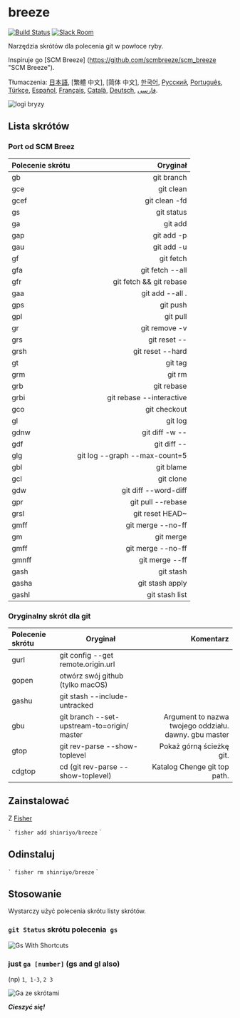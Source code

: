 [日本語]: README.jp.md
[繁體中文]: README.zh-tw.md
[简体中文]: README.zh-cn.md
[한국어]: README.ko.md
[Русский]: README.ru.md
[Português]: README.pt.md
[Türkçe]: README.tr.md
[Español]: README.es.md
[Français]: README.fr.md
[Català]: README.ca.md
[Deutsch]: README.du.md
[فارسی]: README.fa.md

# breeze

[![Build Status][travis-badge]][travis-link]
[![Slack Room][slack-badge]][slack-link]

Narzędzia skrótów dla polecenia git w powłoce ryby.

Inspiruje go [SCM Breeze] (https://github.com/scmbreeze/scm_breeze "SCM Breeze").

Tłumaczenia: [日本語], [繁體 中文], [简体 中文], [한국어], [Русский], [Português], [Türkçe], [Español], [Français], [Català], [Deutsch], [ فارسی].

<div class = "center">
<img src = "http://i.imgur.com/MEKxPSD.png" alt = "logi bryzy" />
</ div>

## Lista skrótów

### Port od SCM Breez

| Polecenie skrótu | Oryginał |
|:-----------|------------:|
| gb | git branch |
| gce | git clean |
| gcef | git clean -fd |
| gs | git status |
| ga | git add |
| gap | git add -p |
| gau | git add -u |
| gf | git fetch |
| gfa | git fetch --all |
| gfr | git fetch && git rebase |
| gaa | git add --all . |
| gps | git push |
| gpl | git pull |
| gr | git remove -v |
| grs | git reset -- |
| grsh | git reset --hard |
| gt | git tag |
| grm | git rm |
| grb | git rebase |
| grbi | git rebase --interactive | 
| gco | git checkout |
| gl | git log |
| gdnw | git diff -w -- |
| gdf | git diff -- |
| glg | git log --graph --max-count=5 |
| gbl | git blame |
| gcl | git clone |
| gdw | git diff --word-diff |
| gpr | git pull --rebase |
| grsl | git reset HEAD~ |
| gmff | git merge --no-ff |
| gm | git merge |
| gmff | git merge --no-ff |
| gmnff | git merge --ff |
| gash | git stash |
| gasha | git stash apply |
| gashl | git stash list |

### Oryginalny skrót dla git

| Polecenie skrótu | Oryginał | Komentarz |
|:-----------|------------|------------:|
| gurl | git config --get remote.origin.url | |
| gopen | otwórz swój github (tylko macOS) | |
| gashu | git stash --include-untracked | |
| gbu |  git branch --set-upstream-to=origin/<branch> master | Argument to nazwa twojego oddziału. dawny. gbu master |
| gtop | git rev-parse --show-toplevel | Pokaż górną ścieżkę git. |
| cdgtop | cd (git rev-parse --show-toplevel) | Katalog Chenge git top path. |

## Zainstalować

Z [Fisher](https://github.com/jorgebucaran/fisher)

`` `
fisher add shinriyo/breeze
`` `

## Odinstaluj

`` `
fisher rm shinriyo/breeze
`` `

## Stosowanie

Wystarczy użyć polecenia skrótu listy skrótów.

### `git Status` skrótu polecenia` gs`

<div class = "center">
<img src = "http://i.imgur.com/F3NHal3.png" alt = "Gs With Shortcuts" />
</ div>

### just `ga [number]` (gs and gl also)

(np) `1`,` 1-3`, `2 3`

<div class = "center">
<img src = "http://i.imgur.com/RpspQI2.png" alt = "Ga ze skrótami" />
</ div>

[travis-link]: https://travis-ci.org/shinriyo/breeze
[travis-badge]: https://img.shields.io/travis/shinriyo/breeze.svg
[slack-link]: https://fisherman-wharf.herokuapp.com
[slack-badge]: https://fisherman-wharf.herokuapp.com/badge.svg
[rybak]: https://github.com/fisherman/fisherman

***Cieszyć się!***